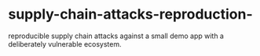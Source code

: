 # supply-chain-attacks-reproduction-
reproducible supply chain attacks against a small demo app with a deliberately vulnerable ecosystem.
